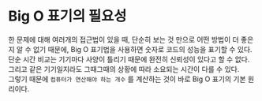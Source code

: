 # Big O 표기의 필요성
한 문제에 대해 여러개의 접근법이 있을 때, 단순히 보는 것 만으로 어떤 방법이 더 좋은지 알 수 없기 때문에, Big O 표기법을 사용하면 숫자로 코드의 성능을 표기할 수 있다.  
단순 시간 비교는 기기마다 사양이 틀리기 때문에 완전히 신뢰성이 있다고 할 수 없다. 그리고 같은 기기일지라도 그때그때의 상황에 따라 소요되는 시간이 다를 수 있다.  
그렇기 때문에 `컴퓨터가 연산해야 하는 개수` 를 계산하는 것이 바로 Big O 표기의 기본 원리이다.
